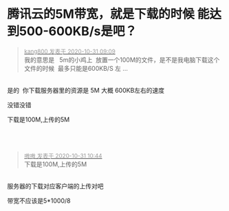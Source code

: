 # 腾讯云的5M带宽，就是下载的时候 能达到500-600KB/s是吧？


<div class="quote"><blockquote><font size="2"><a href="https://www.hostloc.com/forum.php?mod=redirect&amp;goto=findpost&amp;pid=9379384&amp;ptid=760472" target="_blank"><font color="#999999">kang800 发表于 2020-10-31 09:09</font></a></font><br />
我的意思是&nbsp; &nbsp;5m的小鸡上&nbsp;&nbsp;放置一个100M的文件，是不是我电脑下载这个文件的时候&nbsp;&nbsp;最多只能是600KB/S 左 ...</blockquote></div><br />
是的&nbsp;&nbsp;你下载服务器里的资源是 5M 大概 600KB左右的速度

没错没错

下载是100M,上传的5M<br />
<br />
<br />
​​​​​​​

<div class="quote"><blockquote><font size="2"><a href="https://www.hostloc.com/forum.php?mod=redirect&amp;goto=findpost&amp;pid=9379676&amp;ptid=760472" target="_blank"><font color="#999999">嗷嗷 发表于 2020-10-31 10:44</font></a></font><br />
下载是100M,上传的5M</blockquote></div><br />
服务器的下载对应客户端的上传对吧

带宽不应该是5*1000/8
